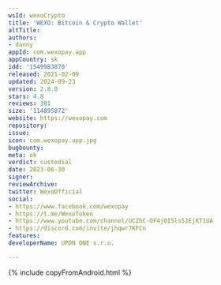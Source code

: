 ```yaml
---
wsId: wexoCrypto
title: 'WEXO: Bitcoin & Crypto Wallet'
altTitle: 
authors:
- danny
appId: com.wexopay.app
appCountry: sk
idd: '1549983870'
released: 2021-02-09
updated: 2024-09-23
version: 2.8.0
stars: 4.8
reviews: 381
size: '114895872'
website: https://wexopay.com
repository: 
issue: 
icon: com.wexopay.app.jpg
bugbounty: 
meta: ok
verdict: custodial
date: 2023-06-30
signer: 
reviewArchive: 
twitter: WexoOfficial
social:
- https://www.facebook.com/wexopay
- https://t.me/WexoToken
- https://www.youtube.com/channel/UCZhC-OF4j0I5ls51EjKT1UA
- https://discord.com/invite/jhqwr7KFCn
features: 
developerName: UPDN ONE s.r.o.

---
```


{% include copyFromAndroid.html %}
